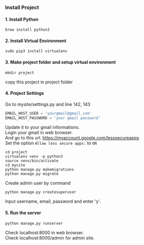 ### Install Project

#### 1. Install Python
```console
brew install python3
```
#### 2. Install Virtual Environment
```console
sudo pip3 install virtualenv
```
#### 3. Make project folder and setup virtual environment
```console
mkdir project
```
copy this project in project folder

#### 4. Project Settings
Go to mysite/settings.py and line 142, 143
```python
EMAIL_HOST_USER = 'yourgmail@gmail.com'
EMAIL_HOST_PASSWORD = 'your gmail password'
```
Update it to your gmail informations.<br>
Login your gmail in web browser.<br>
And go to this url. https://myaccount.google.com/lesssecureapps <br>
Set the option <code>Allow less secure apps:</code> to <code>ON</code>

```console
cd project
virtualenv venv -p python3
source venv/bin/activate
cd mysite
python manage.py makemigrations
python manage.py migrate

```
Create admin user by command
```console
python manage.py createsuperuser
```
Input username, email, password and enter 'y'.

#### 5. Run the server
```console
python manage.py runserver
```
Check localhost:8000 in web browser.<br>
Check localhost:8000/admin for admin site.
